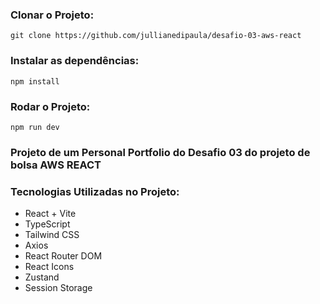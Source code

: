 ### Clonar o Projeto:
```
git clone https://github.com/jullianedipaula/desafio-03-aws-react
```

### Instalar as dependências:

```
npm install
```

### Rodar o Projeto:

```
npm run dev
```

### Projeto de um **Personal Portfolio** do Desafio 03 do projeto de bolsa AWS REACT

### Tecnologias Utilizadas no Projeto:

- React + Vite
- TypeScript
- Tailwind CSS
- Axios 
- React Router DOM 
- React Icons 
- Zustand 
- Session Storage